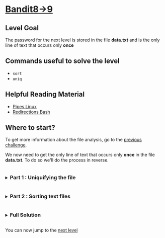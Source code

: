 # [Bandit8->9](https://overthewire.org/wargames/bandit/bandit9.html)

## Level Goal

The password for the next level is stored in the file **data.txt** and is the only line of text that occurs only **once**

## Commands useful to solve the level

- `sort`
- `uniq`

## Helpful Reading Material

- [Pipes Linux](https://tldp.org/LDP/lpg/node10.html)
- [Redirections Bash](https://www.gnu.org/software/bash/manual/html_node/Redirections.html)

## Where to start?

To get more information about the file analysis, go to the [previous challenge](/bandit/bandit7.md).

We now need to get the only line of text that occurs only **once** in the file **data.txt**. To do so we'll do the process in reverse.


<details>
<summary><h3 style="display:inline-block">Part 1 : Uniquifying the file</h3></summary>

The `uniq` utility allows us to discard repeated input lines, what it does is that it compares the consecutive lines to see if they're (or aren't) 
identical to each other.


<details>
<summary>Hint</summary>

Using the [uniq gnu documentation](https://www.gnu.org/software/coreutils/manual/coreutils.html#uniq-invocation), can you figure out what option we need 
to keep only the input lines that occurs only **once**?
</details>

<details>
<summary>Solution</summary>

The option `-u` is the option we'll need to complete our goal. Let's break down what it does. Here is a quote from the documentation :

The `-u` option : "Discard the last line that would be output for a repeated input group. When used by itself, this option causes uniq to print unique lines, and nothing else."<br/>
First let's try and see what would be the last line outputed for a repeated input group : it is the first line of the group. This means that `uniq -u` discards the only line which 
would be outputed for a group. This indeed means that `uniq -u` only prints the unique lines.

However we know from the same documentation that `uniq` operates on consecutive lines, thus we need a way to make the lines consecutive to compare them.
</details>
</details>


<details>
<summary><h3 style="display:inline-block">Part 2 : Sorting text files</h3></summary>

We need a way to `sort` the input to apply our `uniq` filter to it.

<details>
<summary>Hint</summary>

By looking into the [sort gnu documentation](https://www.gnu.org/software/coreutils/manual/coreutils.html#sort-invocation), can you figure out how to sort the input for the uniq filter to work?
</details>

<details>
<summary>Solution</summary>

It's fairly simple, we don't need any option at all. By running `sort data.txt`, we will output the result of the sorted output to stdout.
</details>
</details>


<details>
<summary><h3 style="display:inline-block">Full Solution</h3></summary>

`sort data.txt | uniq -u` is the full command that will allow us to get the full password string.

1. `sort data.txt` will allow us to sort the input in order for uniq to see the consecutive repeated lines.
2. `|` the pipe will allow the sort and uniq processes to communicate.
3. `uniq -u` will dump the only **unique** line to stdout.
</details>

You can now jump to the [next level](/bandit/bandit9.md)
